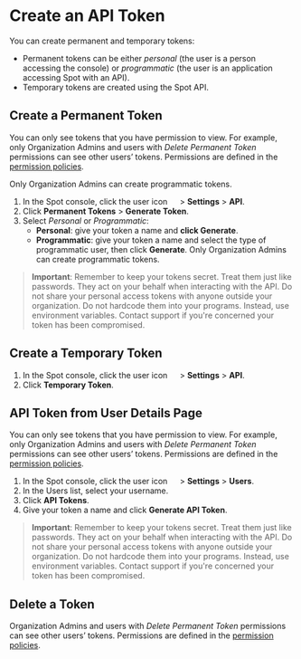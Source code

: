# Create an API Token

You can create permanent and temporary tokens:
* Permanent tokens can be either <i>personal</i> (the user is a person accessing the console) or <i>programmatic</i> (the user is an application accessing Spot with an API).
* Temporary tokens are created using the Spot API.

## Create a Permanent Token

You can only see tokens that you have permission to view. For example, only Organization Admins and users with <i>Delete Permanent Token</i> permissions can see other users’ tokens. Permissions are defined in the [permission policies](https://docs.spot.io/administration/policies/create-new-policy).

Only Organization Admins can create programmatic tokens.

1. In the Spot console, click the user icon <img height="14" src="https://docs.spot.io/administration/_media/usericon.png"> > **Settings** > **API**.
2. Click **Permanent Tokens** > **Generate Token**.
3. Select <i>Personal</i> or <i>Programmatic</i>:
    * **Personal**: give your token a name and **click Generate**.
    * **Programmatic**: give your token a name and select the type of programmatic user, then click **Generate**. Only Organization Admins can create programmatic tokens.
	
> **Important**: Remember to keep your tokens secret. Treat them just like passwords. They act on your behalf when interacting with the API. Do not share your personal access tokens with anyone outside your organization. Do not hardcode them into your programs. Instead, use environment variables. Contact support if you're concerned your token has been compromised.

## Create a Temporary Token

1. In the Spot console, click the user icon <img height="14" src="https://docs.spot.io/administration/_media/usericon.png"> > **Settings** > **API**.
2. Click **Temporary Token**.

## API Token from User Details Page

You can only see tokens that you have permission to view. For example, only Organization Admins and users with <i>Delete Permanent Token</i> permissions can see other users’ tokens. Permissions are defined in the [permission policies](https://docs.spot.io/administration/policies/create-new-policy).

1. In the Spot console, click the user icon <img height="14" src="https://docs.spot.io/administration/_media/usericon.png"> > **Settings** > **Users**.
2. In the Users list, select your username.
3. Click **API Tokens**.
4. Give your token a name and click **Generate API Token**.

> **Important**: Remember to keep your tokens secret. Treat them just like passwords. They act on your behalf when interacting with the API. Do not share your personal access tokens with anyone outside your organization. Do not hardcode them into your programs. Instead, use environment variables. Contact support if you're concerned your token has been compromised.

## Delete a Token

Organization Admins and users with <i>Delete Permanent Token</i> permissions can see other users’ tokens. Permissions are defined in the [permission policies](https://docs.spot.io/administration/policies/create-new-policy).
